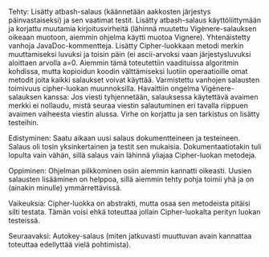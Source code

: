 Tehty:
	Lisätty atbash-salaus (käännetään aakkosten järjestys päinvastaiseksi) ja sen vaatimat testit.
	Lisätty atbash-salaus käyttöliittymään ja korjattu muutamia kirjoitusvirheitä (lähinnä muutettu Vigènere-salauksen oikeaan muotoon, aiemmin ohjelma käytti muotoa Vignere).
	Yhtenäistetty vanhoja JavaDoc-kommentteja.
	Lisätty Cipher-luokkaan metodi merkin muuttamiseksi luvuksi ja toisin päin (ei ascii-arvoksi vaan järjestysluvuksi aloittaen arvolla a=0. Aiemmin tämä toteutettiin vaadituissa algoritmin kohdissa, mutta kopioidun koodin välttämiseksi luotiin operaatioille omat metodit joita kaikki salaukset voivat käyttää.
	Varmistettu vanhojen salausten toimivuus cipher-luokan muunnoksilla.
		Havaittiin ongelma Vigènere-salauksen kanssa: Jos viesti tyhjennetään, salauksessa käytettävä avaimen merkki ei nollaudu, mistä seuraa viestin salautuminen eri tavalla riippuen avaimen vaiheesta viestin alussa. Virhe on korjattu ja sen tarkistus on lisätty testeihin.

Edistyminen:
	Saatu aikaan uusi salaus dokumentteineen ja testeineen. Salaus oli tosin yksinkertainen ja testit sen mukaisia. Dokumentaatiotakin tuli lopulta vain vähän, sillä salaus vain lähinnä yliajaa Cipher-luokan metodeja.

Oppiminen:
	Ohjelman pilkkominen osiin aiemmin kannatti oikeasti. Uusien salausten lisääminen on helppoa, sillä aiemmin tehty pohja toimii yhä ja on (ainakin minulle) ymmärrettävissä.

Vaikeuksia:
	Cipher-luokka on abstrakti, mutta osaa sen metodeista pitäisi silti testata. Tämän voisi ehkä toteuttaa jollain Cipher-luokalta perityn luokan testeissä.

Seuraavaksi:
	Autokey-salaus (miten jatkuvasti muuttuvan avain kannattaa toteuttaa edellyttää vielä pohtimista).
